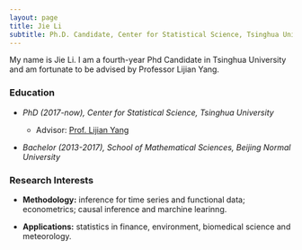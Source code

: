 ```yaml
---
layout: page
title: Jie Li
subtitle: Ph.D. Candidate, Center for Statistical Science, Tsinghua University
---
```


My name is Jie Li. I am a fourth-year Phd Candidate in Tsinghua University and am fortunate to be advised by Professor Lijian Yang.




### Education

* _PhD (2017-now), Center for Statistical Science, Tsinghua University_
  *  Advisor: [Prof. Lijian Yang](http://lijianyang.com)

* _Bachelor (2013-2017), School of Mathematical Sciences, Beijing Normal University_
  
    
      
      

### Research Interests



* **Methodology:** inference for time series and functional data; econometrics; causal inference and marchine learinng.  

* **Applications:** statistics in finance, environment, biomedical science and meteorology.





